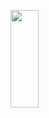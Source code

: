 <a href="[https://www.instagram.com/naneunya_gun0/]" target="_blank"><img src="https://img.shields.io/badge/[Instagram]-[E4405F]?style=flat-square&logo=[Instagram]&logoColor=white" width="30%" height="20%"/></a>
